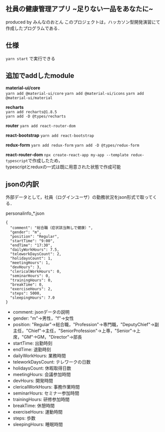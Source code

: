 ## 社員の健康管理アプリ \~足りない一品をあなたに~
produced by みんなのおとん
このプロジェクトは，ハッカソン型開発演習にて作成したプログラムである．

## 仕様
`yarn start` で実行できる

## 追加でaddしたmodule
**material-ui/core**  
`yarn add @material-ui/core`
`yarn add @material-ui/icons`
`yarn add @material-ui/material`

**recharts**  
`yarn add recharts@1.8.5`  
`yarn add -D @types/recharts`  

**router**
`yarn add react-router-dom`

**react-bootstrap**
`yarn add react-bootstrap`

**redux-form**
`yarn add redux-form`
`yarn add -D @types/redux-form`

**react-router-dom**
`npx create-react-app my-app --template redux-typescript`で作成したため，  
typescriptとreduxの一式は既に用意された状態で作成可能




## jsonの内訳
外部データとして，社員（ログインユーザ）の勤務状況をjson形式で取ってくる．

personalinfo_*.json
```
{
  "comment": "総合職（症状該当無しで健康）",
  "gender": "m",
  "position": "Regular",
  "startTime": "9:00",
  "endTime": "17:30",
  "dailyWorkHours": 7.5,
  "teleworkDaysCount": 2,
  "holidaysCount": 1,
  "meetingHours": 1,
  "devHours": 3,
  "clericalWorkHours": 0,
  "seminarHours": 0,
  "trainingHours": 0,
  "breakTime": 0,
  "exerciseHours": 2,
  "steps": 5000,
  "sleepingHours": 7.0
}

```
- comment: jsonデータの説明
- gender: "m"→男性，"f"→女性
- position: "Regular"→総合職，"Profession"→専門職，"DeputyChief"→副主任，"Chief"→主任，"SeniorProfession"→上専，"Senior"→上席，"GM"→GM，"Director"→部長
- startTime: 出勤時刻
- endTime: 退勤時刻
- dailyWorkHours: 業務時間
- teleworkDaysCount: テレワークの日数
- holidaysCount: 休暇取得日数
- meetingHours: 会議参加時間
- devHours: 開発時間
- clericalWorkHours: 事務作業時間
- seminarHours: セミナー参加時間
- trainingHours: 研修参加時間
- breakTime: 休憩時間
- exerciseHours: 運動時間
- steps: 歩数
- sleepingHours: 睡眠時間
